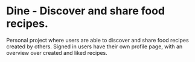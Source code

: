 # Dine - Discover and share food recipes. 

Personal project where users are able to discover and share food recipes created by others. Signed in users have their own profile page, with an overview over created and liked recipes. 
